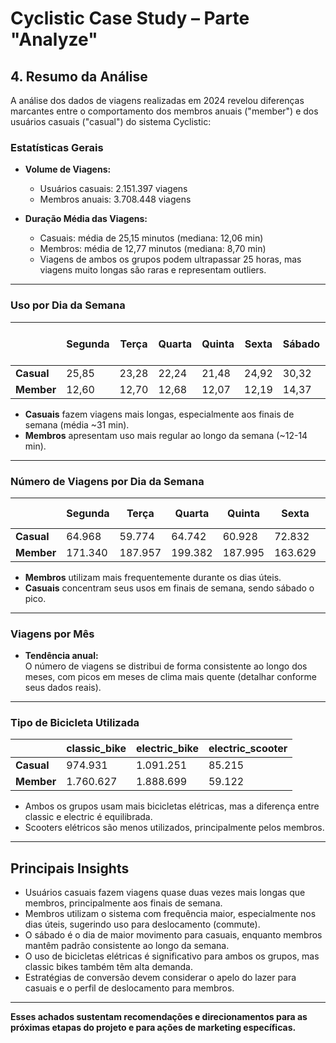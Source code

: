 # Cyclistic Case Study – Parte "Analyze"

## 4. Resumo da Análise

A análise dos dados de viagens realizadas em 2024 revelou diferenças marcantes entre o comportamento dos membros anuais ("member") e dos usuários casuais ("casual") do sistema Cyclistic:

### Estatísticas Gerais

- **Volume de Viagens:**  
  - Usuários casuais: 2.151.397 viagens  
  - Membros anuais: 3.708.448 viagens

- **Duração Média das Viagens:**  
  - Casuais: média de 25,15 minutos (mediana: 12,06 min)
  - Membros: média de 12,77 minutos (mediana: 8,70 min)
  - Viagens de ambos os grupos podem ultrapassar 25 horas, mas viagens muito longas são raras e representam outliers.

---

### Uso por Dia da Semana

|                  | Segunda | Terça  | Quarta | Quinta | Sexta | Sábado | Domingo | Média Fim de Semana |
|------------------|--------|--------|--------|--------|-------|--------|---------|---------------------|
| **Casual**       | 25,85  | 23,28  | 22,24  | 21,48  | 24,92 | 30,32  | 31,61   | 30,97               |
| **Member**       | 12,60  | 12,70  | 12,68  | 12,07  | 12,19 | 14,37  | 14,34   | 14,35               |

- **Casuais** fazem viagens mais longas, especialmente aos finais de semana (média ~31 min).
- **Membros** apresentam uso mais regular ao longo da semana (~12-14 min).

---

### Número de Viagens por Dia da Semana

|                  | Segunda | Terça  | Quarta | Quinta | Sexta | Sábado  | Domingo | Total Semana |
|------------------|--------|--------|--------|--------|-------|---------|---------|-------------|
| **Casual**       | 64.968 | 59.774 | 64.742 | 60.928 | 72.832| 108.945 | 84.082  | 516.271     |
| **Member**       |171.340 |187.957 |199.382 |187.995 |163.629|144.775  |121.305  |1.176.383    |

- **Membros** utilizam mais frequentemente durante os dias úteis.
- **Casuais** concentram seus usos em finais de semana, sendo sábado o pico.

---

### Viagens por Mês

- **Tendência anual:**  
  O número de viagens se distribui de forma consistente ao longo dos meses, com picos em meses de clima mais quente (detalhar conforme seus dados reais).

---

### Tipo de Bicicleta Utilizada

|                  | classic_bike | electric_bike | electric_scooter |
|------------------|-------------|---------------|------------------|
| **Casual**       | 974.931     | 1.091.251     | 85.215           |
| **Member**       |1.760.627    | 1.888.699     | 59.122           |

- Ambos os grupos usam mais bicicletas elétricas, mas a diferença entre classic e electric é equilibrada.
- Scooters elétricos são menos utilizados, principalmente pelos membros.

---

## Principais Insights

- Usuários casuais fazem viagens quase duas vezes mais longas que membros, principalmente aos finais de semana.
- Membros utilizam o sistema com frequência maior, especialmente nos dias úteis, sugerindo uso para deslocamento (commute).
- O sábado é o dia de maior movimento para casuais, enquanto membros mantêm padrão consistente ao longo da semana.
- O uso de bicicletas elétricas é significativo para ambos os grupos, mas classic bikes também têm alta demanda.
- Estratégias de conversão devem considerar o apelo do lazer para casuais e o perfil de deslocamento para membros.

---

**Esses achados sustentam recomendações e direcionamentos para as próximas etapas do projeto e para ações de marketing específicas.**
